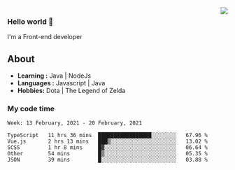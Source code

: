 <img align='right' src="https://github-readme-stats.vercel.app/api?username=jumodada&show_icons=true&theme=vue">

### Hello world 👋

I'm a Front-end developer 
    
## About
-  **Learning :** Java | NodeJs
-  **Languages :** Javascript | Java
-  **Hobbies:** Dota | The Legend of Zelda

### My code time

<!--START_SECTION:waka-->
```text
Week: 13 February, 2021 - 20 February, 2021

TypeScript   11 hrs 36 mins  █████████████████░░░░░░░░   67.96 % 
Vue.js       2 hrs 13 mins   ███▒░░░░░░░░░░░░░░░░░░░░░   13.02 % 
SCSS         1 hr 8 mins     █▓░░░░░░░░░░░░░░░░░░░░░░░   06.64 % 
Other        54 mins         █▒░░░░░░░░░░░░░░░░░░░░░░░   05.35 % 
JSON         39 mins         █░░░░░░░░░░░░░░░░░░░░░░░░   03.88 % 
```
<!--END_SECTION:waka-->
